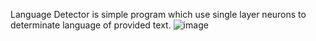 Language Detector is simple program which use single layer neurons to determinate language of provided text. 
![image](https://github.com/user-attachments/assets/346df692-83ef-4eaf-b744-190a9b590c85)
